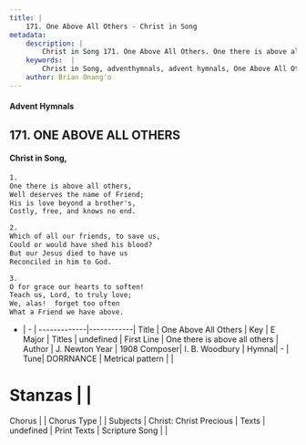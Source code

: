 ```yaml
---
title: |
    171. One Above All Others - Christ in Song
metadata:
    description: |
        Christ in Song 171. One Above All Others. One there is above all others, Well deserves the name of Friend; His is love beyond a brother's, Costly, free, and knows no end.
    keywords:  |
        Christ in Song, adventhymnals, advent hymnals, One Above All Others, One there is above all others. 
    author: Brian Onang'o
---
```


#### Advent Hymnals
## 171. ONE ABOVE ALL OTHERS
####  Christ in Song,

```txt
1.
One there is above all others,
Well deserves the name of Friend;
His is love beyond a brother's,
Costly, free, and knows no end.

2.
Which of all our friends, to save us,
Could or would have shed his blood?
But our Jesus died to have us
Reconciled in him to God.

3.
O for grace our hearts to soften!
Teach us, Lord, to truly love;
We, alas!  forget too often
What a Friend we have above.

```

- |   -  |
-------------|------------|
Title | One Above All Others |
Key | E Major |
Titles | undefined |
First Line | One there is above all others |
Author | J. Newton
Year | 1908
Composer| I. B. Woodbury |
Hymnal|  - |
Tune| DORRNANCE |
Metrical pattern | |
# Stanzas |  |
Chorus |  |
Chorus Type |  |
Subjects | Christ: Christ Precious |
Texts | undefined |
Print Texts | 
Scripture Song |  |
    

